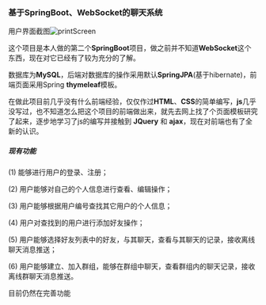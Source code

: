 ### 基于SpringBoot、WebSocket的聊天系统

用户界面截图![printScreen](D:\_2020毕业论文项目\项目材料\正式项目\LetsTalk\src\main\resources\static\printScreen.png)


这个项目是本人做的第二个**SpringBoot**项目，做之前并不知道**WebSocket**这个东西，现在对它已经有了较为充分的了解。

数据库为**MySQL**，后端对数据库的操作采用默认**SpringJPA**(基于hibernate)，前端页面采用Spring **thymeleaf**模板。

在做此项目前几乎没有什么前端经验，仅仅作过**HTML**、**CSS**的简单编写，**js**几乎没写过，也不知道怎么把这个项目的前端做出来，就先去网上找了个页面模板研究了起来，逐步地学习了js的编写并接触到 **JQuery** 和 **ajax**，现在对前端也有了全新的认识。

##### 现有功能

(1) 能够进行用户的登录、注册；

(2) 用户能够对自己的个人信息进行查看、编辑操作；

(3) 用户能够根据用户编号查找其它用户的个人信息；

(4) 用户对查找到的用户进行添加好友操作；

(5) 用户能够选择好友列表中的好友，与其聊天，查看与其聊天的记录，接收离线聊天消息推送；

(6) 用户能够建立、加入群组，能够在群组中聊天，查看群组内的聊天记录，接收离线群聊天消息推送。



目前仍然在完善功能
